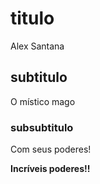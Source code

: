 # titulo
Alex Santana
## subtitulo
O místico mago
### subsubtitulo
Com seus poderes!

**Incríveis poderes!!**